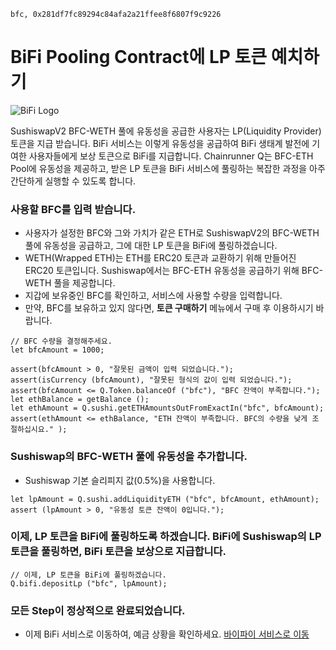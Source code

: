 ```meta-Currency
bfc, 0x281df7fc89294c84afa2a21ffee8f6807f9c9226
```

# BiFi Pooling Contract에 LP 토큰 예치하기

![BiFi Logo](https://s3.ap-northeast-2.amazonaws.com/thebifrost.io/home/bifi/bifi_logo.svg)

SushiswapV2 BFC-WETH 풀에 유동성을 공급한 사용자는 LP(Liquidity Provider) 토큰을 지급 받습니다.
BiFi 서비스는 이렇게 유동성을 공급하여 BiFi 생태계 발전에 기여한 사용자들에게 보상 토큰으로 BiFi를 지급합니다.
Chainrunner Q는 BFC-ETH Pool에 유동성을 제공하고, 받은 LP 토큰을 BiFi 서비스에 풀링하는 복잡한 과정을 아주 간단하게 실행할 수 있도록 합니다.

### 사용할 BFC를 입력 받습니다.

- 사용자가 설정한 BFC와 그와 가치가 같은 ETH로 SushiswapV2의 BFC-WETH 풀에 유동성을 공급하고, 그에 대한 LP 토큰을 BiFi에 풀링하겠습니다.
- WETH(Wrapped ETH)는 ETH를 ERC20 토큰과 교환하기 위해 만들어진 ERC20 토큰입니다. Sushiswap에서는 BFC-ETH 유동성을 공급하기 위해 BFC-WETH 풀을 제공합니다.
- 지갑에 보유중인 BFC를 확인하고, 서비스에 사용할 수량을 입력합니다.
- 만약, BFC를 보유하고 있지 않다면, **토큰 구매하기** 메뉴에서 구매 후 이용하시기 바랍니다.

```input BFC
// BFC 수량을 결정해주세요.
let bfcAmount = 1000;
```

```input-Verify
assert(bfcAmount > 0, "잘못된 금액이 입력 되었습니다.");
assert(isCurrency (bfcAmount), "잘못된 형식의 값이 입력 되었습니다.");
assert(bfcAmount <= Q.Token.balanceOf ("bfc"), "BFC 잔액이 부족합니다.");
let ethBalance = getBalance ();
let ethAmount = Q.sushi.getETHAmountsOutFromExactIn("bfc", bfcAmount);
assert(ethAmount <= ethBalance, "ETH 잔액이 부족합니다. BFC의 수량을 낮게 조절하십시요." );
```

### Sushiswap의 BFC-WETH 풀에 유동성을 추가합니다.

- Sushiswap 기본 슬리피지 값(0.5%)을 사용합니다.

```taster
let lpAmount = Q.sushi.addLiquidityETH ("bfc", bfcAmount, ethAmount);
assert (lpAmount > 0, "유동성 토큰 잔액이 0입니다.");
```

### 이제, LP 토큰을 BiFi에 풀링하도록 하겠습니다. BiFi에 Sushiswap의 LP 토큰을 풀링하면, BiFi 토큰을 보상으로 지급합니다.

```taster
// 이제, LP 토큰을 BiFi에 풀링하겠습니다.
Q.bifi.depositLp ("bfc", lpAmount);
```

### 모든 Step이 정상적으로 완료되었습니다.

- 이제 BiFi 서비스로 이동하여, 예금 상황을 확인하세요. [바이파이 서비스로 이동](https://app.bifi.finance/pool/sushiswap/bfcEth?chainid=mainnet)
